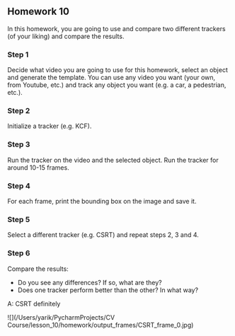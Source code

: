 ## Homework 10

In this homework, you are going to use and compare two different trackers (of your liking) and compare the results.

### Step 1
Decide what video you are going to use for this homework, select an object and generate the template. You can use any video you want (your own, from Youtube, etc.)
and track any object you want (e.g. a car, a pedestrian, etc.).

### Step 2
Initialize a tracker (e.g. KCF).

### Step 3
Run the tracker on the video and the selected object. Run the tracker for around 10-15 frames.

### Step 4
For each frame, print the bounding box on the image and save it.

### Step 5
Select a different tracker (e.g. CSRT) and repeat steps 2, 3 and 4.

### Step 6
Compare the results:
* Do you see any differences? If so, what are they?
* Does one tracker perform better than the other? In what way?

A: CSRT definitely 

![](/Users/yarik/PycharmProjects/CV Course/lesson_10/homework/output_frames/CSRT_frame_0.jpg)
